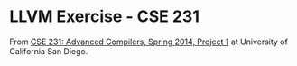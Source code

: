 # LLVM Exercise - CSE 231
From [CSE 231: Advanced Compilers, Spring 2014, Project 1](https://cseweb.ucsd.edu/classes/sp14/cse231-a/proj1.html) at University of California San Diego.



